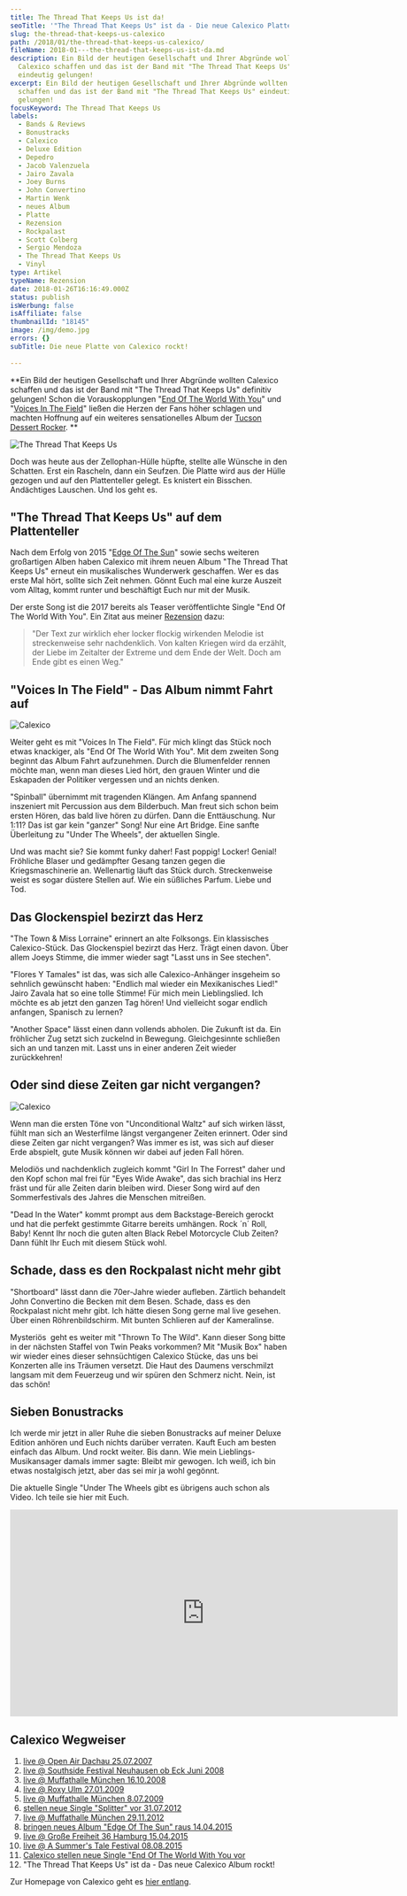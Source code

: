 ```yaml
---
title: The Thread That Keeps Us ist da!
seoTitle: '"The Thread That Keeps Us" ist da - Die neue Calexico Platte rockt!'
slug: the-thread-that-keeps-us-calexico
path: /2018/01/the-thread-that-keeps-us-calexico/
fileName: 2018-01---the-thread-that-keeps-us-ist-da.md
description: Ein Bild der heutigen Gesellschaft und Ihrer Abgründe wollten
  Calexico schaffen und das ist der Band mit "The Thread That Keeps Us"
  eindeutig gelungen!
excerpt: Ein Bild der heutigen Gesellschaft und Ihrer Abgründe wollten Calexico
  schaffen und das ist der Band mit "The Thread That Keeps Us" eindeutig
  gelungen!
focusKeyword: The Thread That Keeps Us
labels:
  - Bands & Reviews
  - Bonustracks
  - Calexico
  - Deluxe Edition
  - Depedro
  - Jacob Valenzuela
  - Jairo Zavala
  - Joey Burns
  - John Convertino
  - Martin Wenk
  - neues Album
  - Platte
  - Rezension
  - Rockpalast
  - Scott Colberg
  - Sergio Mendoza
  - The Thread That Keeps Us
  - Vinyl
type: Artikel
typeName: Rezension
date: 2018-01-26T16:16:49.000Z
status: publish
isWerbung: false
isAffiliate: false
thumbnailId: "18145"
image: /img/demo.jpg
errors: {}
subTitle: Die neue Platte von Calexico rockt!
  
---
```


**Ein Bild der heutigen Gesellschaft und Ihrer Abgründe wollten Calexico
schaffen und das ist der Band mit "The Thread That Keeps Us" definitiv gelungen!
Schon die Vorauskopplungen
"[End Of The World With You](/2017/10/calexico-the-thread-that-keeps-us/)" und
"[Voices In The Field](/2017/12/die-ultimative-songliste-2017-musikalischer-jahresrueckblick/)"
ließen die Herzen der Fans höher schlagen und machten Hoffnung auf ein weiteres
sensationelles Album der
[Tucson Dessert Rocker](/2009/07/calexico-live-muffathalle-munchen/). **

![The Thread That Keeps Us](http://cardamonchai.com/wp-content/uploads/2018/01/The-Thread-300x300.jpg)

Doch was heute aus der Zellophan-Hülle hüpfte, stellte alle Wünsche in den
Schatten. Erst ein Rascheln, dann ein Seufzen. Die Platte wird aus der Hülle
gezogen und auf den Plattenteller gelegt. Es knistert ein Bisschen. Andächtiges
Lauschen. Und los geht es.

## "The Thread That Keeps Us" auf dem Plattenteller

Nach dem Erfolg von 2015
"[Edge Of The Sun](/2015/04/calexico-edge-of-the-sun-ist-da/)" sowie sechs
weiteren großartigen Alben haben Calexico mit ihrem neuen Album "The Thread That
Keeps Us" erneut ein musikalisches Wunderwerk geschaffen. Wer es das erste Mal
hört, sollte sich Zeit nehmen. Gönnt Euch mal eine kurze Auszeit vom Alltag,
kommt runter und beschäftigt Euch nur mit der Musik.

Der erste Song ist die 2017 bereits als Teaser veröffentlichte Single "End Of
The World With You". Ein Zitat aus meiner
[Rezension](/2017/10/calexico-the-thread-that-keeps-us/) dazu:

> "Der Text zur wirklich eher locker flockig wirkenden Melodie ist streckenweise
> sehr nachdenklich. Von kalten Kriegen wird da erzählt, der Liebe im Zeitalter
> der Extreme und dem Ende der Welt. Doch am Ende gibt es einen Weg."

## "Voices In The Field" - Das Album nimmt Fahrt auf

![Calexico](http://cardamonchai.com/wp-content/uploads/2015/08/19944984023_35d6de4f85_z-640x480.jpg)

Weiter geht es mit "Voices In The Field". Für mich klingt das Stück noch etwas
knackiger, als "End Of The World With You". Mit dem zweiten Song beginnt das
Album Fahrt aufzunehmen. Durch die Blumenfelder rennen möchte man, wenn man
dieses Lied hört, den grauen Winter und die Eskapaden der Politiker vergessen
und an nichts denken.

"Spinball" übernimmt mit tragenden Klängen. Am Anfang spannend inszeniert mit
Percussion aus dem Bilderbuch. Man freut sich schon beim ersten Hören, das bald
live hören zu dürfen. Dann die Enttäuschung. Nur 1:11? Das ist gar kein "ganzer"
Song! Nur eine Art Bridge. Eine sanfte Überleitung zu "Under The Wheels", der
aktuellen Single.

Und was macht sie? Sie kommt funky daher! Fast poppig! Locker! Genial! Fröhliche
Blaser und gedämpfter Gesang tanzen gegen die Kriegsmaschinerie an. Wellenartig
läuft das Stück durch. Streckenweise weist es sogar düstere Stellen auf. Wie ein
süßliches Parfum. Liebe und Tod.

## Das Glockenspiel bezirzt das Herz

"The Town &amp; Miss Lorraine" erinnert an alte Folksongs. Ein klassisches
Calexico-Stück. Das Glockenspiel bezirzt das Herz. Trägt einen davon. Über allem
Joeys Stimme, die immer wieder sagt "Lasst uns in See stechen".

"Flores Y Tamales" ist das, was sich alle Calexico-Anhänger insgeheim so
sehnlich gewünscht haben: "Endlich mal wieder ein Mexikanisches Lied!" Jairo
Zavala hat so eine tolle Stimme! Für mich mein Lieblingslied. Ich möchte es ab
jetzt den ganzen Tag hören! Und vielleicht sogar endlich anfangen, Spanisch zu
lernen?

"Another Space" lässt einen dann vollends abholen. Die Zukunft ist da. Ein
fröhlicher Zug setzt sich zuckelnd in Bewegung. Gleichgesinnte schließen sich an
und tanzen mit. Lasst uns in einer anderen Zeit wieder zurückkehren!

## Oder sind diese Zeiten gar nicht vergangen?

![Calexico](http://cardamonchai.com/wp-content/uploads/2015/08/20539667646_20c509de4d_z-640x480.jpg)

Wenn man die ersten Töne von "Unconditional Waltz" auf sich wirken lässt, fühlt
man sich an Westerfilme längst vergangener Zeiten erinnert. Oder sind diese
Zeiten gar nicht vergangen? Was immer es ist, was sich auf dieser Erde abspielt,
gute Musik können wir dabei auf jeden Fall hören.

Melodiös und nachdenklich zugleich kommt "Girl In The Forrest" daher und den
Kopf schon mal frei für "Eyes Wide Awake", das sich brachial ins Herz fräst und
für alle Zeiten darin bleiben wird. Dieser Song wird auf den Sommerfestivals des
Jahres die Menschen mitreißen.

"Dead In the Water" kommt prompt aus dem Backstage-Bereich gerockt und hat die
perfekt gestimmte Gitarre bereits umhängen. Rock ´n´ Roll, Baby! Kennt Ihr noch
die guten alten Black Rebel Motorcycle Club Zeiten? Dann fühlt Ihr Euch mit
diesem Stück wohl.

## Schade, dass es den Rockpalast nicht mehr gibt

"Shortboard" lässt dann die 70er-Jahre wieder aufleben. Zärtlich behandelt John
Convertino die Becken mit dem Besen. Schade, dass es den Rockpalast nicht mehr
gibt. Ich hätte diesen Song gerne mal live gesehen. Über einen Röhrenbildschirm.
Mit bunten Schlieren auf der Kameralinse.

Mysteriös  geht es weiter mit "Thrown To The Wild". Kann dieser Song bitte in
der nächsten Staffel von Twin Peaks vorkommen? Mit "Musik Box" haben wir wieder
eines dieser sehnsüchtigen Calexico Stücke, das uns bei Konzerten alle ins
Träumen versetzt. Die Haut des Daumens verschmilzt langsam mit dem Feuerzeug und
wir spüren den Schmerz nicht. Nein, ist das schön!

## Sieben Bonustracks

Ich werde mir jetzt in aller Ruhe die sieben Bonustracks auf meiner Deluxe
Edition anhören und Euch nichts darüber verraten. Kauft Euch am besten einfach
das Album. Und rockt weiter. Bis dann. Wie mein Lieblings-Musikansager damals
immer sagte: Bleibt mir gewogen. Ich weiß, ich bin etwas nostalgisch jetzt, aber
das sei mir ja wohl gegönnt.

Die aktuelle Single "Under The Wheels gibt es übrigens auch schon als Video. Ich
teile sie hier mit Euch.

<iframe src="https://www.youtube.com/embed/M21ALoLPbH4" width="701" height="374" frameborder="0" allowfullscreen="allowfullscreen"></iframe>

## Calexico Wegweiser

1.  [live @ Open Air Dachau 25.07.2007](/2015/04/calexico-live-open-air-dachau-25-07-2007/)
1.  [live @ Southside Festival Neuhausen ob Eck Juni 2008](/2015/04/calexico-live-southside-festival-2008/)
1.  [live @ Muffathalle München 16.10.2008](/2015/04/calexico-live-muffathalle-muenchen-16-10-2008/)
1.  [live @ Roxy Ulm 27.01.2009](/2009/01/calexico-live-roxy-ulm/)
1.  [live @ Muffathalle München 8.07.2009](/2009/07/calexico-live-muffathalle-munchen/)
1.  [stellen neue Single "Splitter" vor 31.07.2012](/2012/07/calexico-stellen-neue-singe-splitter-vor/)
1.  [live @ Muffathalle München 29.11.2012](/2012/12/calexico-live-muffathalle-munchen-29-11-2012/)
1.  [bringen neues Album "Edge Of The Sun" raus 14.04.2015](/2015/04/calexico-edge-of-the-sun-ist-da/)
1.  [live @ Große Freiheit 36 Hamburg 15.04.2015](/2015/04/calexico-live-grosse-freiheit-36-15-04-2015/)
1.  [live @ A Summer's Tale Festival 08.08.2015](/2015/08/calexico-live-a-summers-tale-festival-2015/)
1.  [Calexico stellen neue Single "End Of The World With You vor](/2017/10/calexico-the-thread-that-keeps-us/)
1.  "The Thread That Keeps Us" ist da - Das neue Calexico Album rockt!

Zur Homepage von Calexico geht es
[hier entlang](http://www.casadecalexico.com/).

  